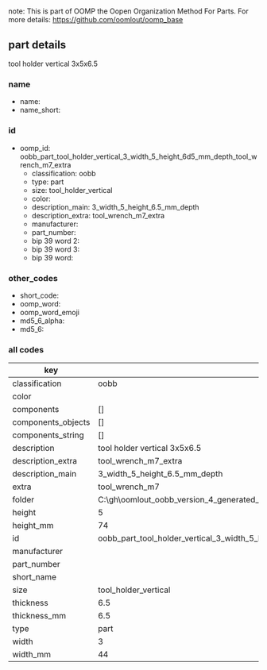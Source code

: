 #   

note: This is part of OOMP the Oopen Organization Method For Parts. For more details: https://github.com/oomlout/oomp_base

##  part details



tool holder vertical 3x5x6.5

### name
* name: 
* name_short: 
### id
* oomp_id: oobb_part_tool_holder_vertical_3_width_5_height_6d5_mm_depth_tool_wrench_m7_extra
  * classification: oobb
  * type: part
  * size: tool_holder_vertical
  * color: 
  * description_main: 3_width_5_height_6.5_mm_depth
  * description_extra: tool_wrench_m7_extra
  * manufacturer: 
  * part_number: 
  * bip 39 word 2: 
  * bip 39 word 3: 
  * bip 39 word: 

### other_codes
* short_code: 
* oomp_word: 
* oomp_word_emoji 
* md5_6_alpha: 
* md5_6: 









### all codes 
| key | value |  
| --- | --- |  
| classification | oobb |  
| color |  |  
| components | [] |  
| components_objects | [] |  
| components_string | [] |  
| description | tool holder vertical 3x5x6.5 |  
| description_extra | tool_wrench_m7_extra |  
| description_main | 3_width_5_height_6.5_mm_depth |  
| extra | tool_wrench_m7 |  
| folder | C:\gh\oomlout_oobb_version_4_generated_parts\things\oobb_part_tool_holder_vertical_3_width_5_height_6d5_mm_depth_tool_wrench_m7_extra |  
| height | 5 |  
| height_mm | 74 |  
| id | oobb_part_tool_holder_vertical_3_width_5_height_6d5_mm_depth_tool_wrench_m7_extra |  
| manufacturer |  |  
| part_number |  |  
| short_name |  |  
| size | tool_holder_vertical |  
| thickness | 6.5 |  
| thickness_mm | 6.5 |  
| type | part |  
| width | 3 |  
| width_mm | 44 |  
